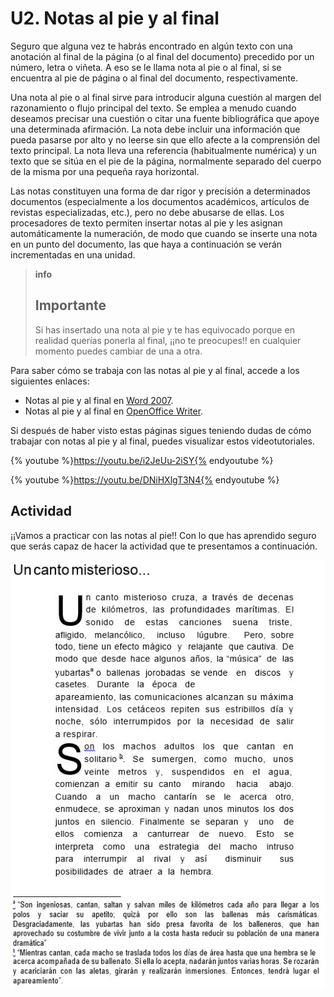 # U2. Notas al pie y al final

Seguro que alguna vez te habrás encontrado en algún texto con una anotación al final de la página (o al final del documento) precedido por un número, letra o viñeta. A eso se le llama nota al pie o al final, si se encuentra al pie de página o al final del documento, respectivamente.

Una nota al pie o al final sirve para introducir alguna cuestión al margen del razonamiento o flujo principal del texto. Se emplea a menudo cuando deseamos precisar una cuestión o citar una fuente bibliográfica que apoye una determinada afirmación. La nota debe incluir una información que pueda pasarse por alto y no leerse sin que ello afecte a la comprensión del texto principal. La nota lleva una referencia (habitualmente numérica) y un texto que se sitúa en el pie de la página, normalmente separado del cuerpo de la misma por una pequeña raya horizontal.

Las notas constituyen una forma de dar rigor y precisión a determinados documentos (especialmente a los documentos académicos, artículos de revistas especializadas, etc.), pero no debe abusarse de ellas. Los procesadores de texto permiten insertar notas al pie y les asignan automáticamente la numeración, de modo que cuando se inserte una nota en un punto del documento, las que haya a continuación se verán incrementadas en una unidad.

>**info**
>
>## Importante
>
>Si has insertado una nota al pie y te has equivocado porque en realidad querías ponerla al final, ¡¡no te preocupes!! en cualquier momento puedes cambiar de una a otra.

Para saber cómo se trabaja con las notas al pie y al final, accede a los siguientes enlaces:

*   Notas al pie y al final en [Word 2007](http://office.microsoft.com/es-es/word-help/insertar-o-eliminar-una-nota-al-pie-o-una-nota-al-final-HP001226522.aspx?CTT=1 "Notas al pie y al final en Word").
*   Notas al pie y al final en [OpenOffice Writer](http://wiki.open-office.es/Notas_al_pie_y_notas_al_final "Notas al pie y al final en Write").

Si después de haber visto estas páginas sigues teniendo dudas de cómo trabajar con notas al pie y al final, puedes visualizar estos videotutoriales.

{% youtube %}https://youtu.be/i2JeUu-2iSY{% endyoutube %}

{% youtube %}https://youtu.be/DNiHXlgT3N4{% endyoutube %}

## Actividad

¡¡Vamos a practicar con las notas al pie!! Con lo que has aprendido seguro que serás capaz de hacer la actividad que te presentamos a continuación.


![Fig. 6.5. Prácticando las notas al pie y al final. Captura propia.](img/4Imagen_05.jpg)



